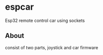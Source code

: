 # espcar
Esp32 remote control car using sockets

## About
consist of two parts, joystick and car firmware
